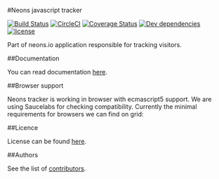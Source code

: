 #Neons javascript tracker

[![Build Status](https://travis-ci.org/neonsio/tracker.svg?branch=master)](https://travis-ci.org/neonsio/tracker)
[![CircleCI](https://circleci.com/gh/neonsio/tracker/tree/master.svg?style=svg)](https://circleci.com/gh/neonsio/tracker/tree/master)
[![Coverage Status](https://coveralls.io/repos/github/neonsio/tracker/badge.svg?branch=integration-with-travis)](https://coveralls.io/github/neonsio/tracker?branch=integration-with-travis)
[![Dev dependencies](https://david-dm.org/neonsio/tracker/dev-status.svg)](https://david-dm.org/neonsio/tracker?type=dev)
[![license](https://img.shields.io/github/license/mashape/apistatus.svg?maxAge=2592000)]()

Part of neons.io application responsible for tracking visitors.

##Documentation

You can read documentation [here](https://github.com/neonsio/tracker/wiki).

##Browser support

Neons tracker is working in browser with ecmascript5 support. We are using Saucelabs for checking compatibility.
Currently the minimal requirements for browsers we can find on grid:

##Licence

License can be found [here](https://github.com/neonsio/tracker/blob/master/LICENSE).

##Authors

See the list of [contributors](https://github.com/neonsio/tracker/contributors).
